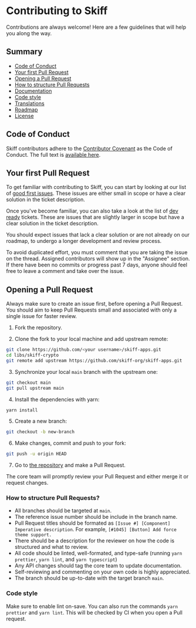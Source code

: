 # Contributing to Skiff

Contributions are always welcome! Here are a few guidelines that will help you along the way.

## Summary

- [Code of Conduct](#code-of-conduct)
- [Your first Pull Request](#your-first-pull-request)
- [Opening a Pull Request](#opening-a-pull-request)
- [How to structure Pull Requests](#how-to-structure-pull-requests)
- [Documentation](#documentation)
- [Code style](#code-style)
- [Translations](#translations)
- [Roadmap](#roadmap)
- [License](#license)

## Code of Conduct

Skiff contributors adhere to the [Contributor Covenant](https://www.contributor-covenant.org/) as the Code of Conduct. The full text is [available here](./CODE_OF_CONDUCT.md).

## Your first Pull Request

To get familiar with contributing to Skiff, you can start by looking at our list of [good first issues](https://github.com/skiff-org/skiff-apps/issues?q=is:open+is:issue+label:"good+first+issue"). These issues are either small in scope or have a clear solution in the ticket description.

Once you've become familiar, you can also take a look at the list of [dev ready](https://github.com/skiff-org/skiff-apps/issues?q=is:open+is:issue+label:"dev+ready") tickets. These are issues that are slightly larger in scope but have a clear solution in the ticket description.

You should expect issues that lack a clear solution or are not already on our roadmap, to undergo a longer development and review process.

To avoid duplicated effort, you must comment that you are taking the issue on the thread. Assigned contributors will show up in the "Assignee" section. If there have been no commits or progress past 7 days, anyone should feel free to leave a comment and take over the issue.

## Opening a Pull Request

Always make sure to create an issue first, before opening a Pull Request. You should aim to keep Pull Requests small and associated with only a single issue for faster review.

1. Fork the repository.

2. Clone the fork to your local machine and add upstream remote:

```sh
git clone https://github.com/<your username>/skiff-apps.git
cd libs/skiff-crypto
git remote add upstream https://github.com/skiff-org/skiff-apps.git
```

<!-- #default-branch-switch -->

3. Synchronize your local `main` branch with the upstream one:

```sh
git checkout main
git pull upstream main
```

4. Install the dependencies with yarn:

```sh
yarn install
```

5. Create a new branch:

```sh
git checkout -b new-branch
```

6. Make changes, commit and push to your fork:

```sh
git push -u origin HEAD
```

7. Go to [the repository](https://github.com/skiff-org/skiff-apps/pulls) and make a Pull Request.

The core team will promptly review your Pull Request and either merge it or request changes.

### How to structure Pull Requests?

- All branches should be targeted at `main`.
- The reference issue number should be include in the branch name.
- Pull Request titles should be formated as `[Issue #] [Component] Imperative description`. For example, `[#1045] [Button] Add force theme support.`
- There should be a description for the reviewer on how the code is structured and what to review.
- All code should be linted, well-formated, and type-safe (running `yarn prettier`, `yarn lint`, and `yarn typescript`)
- Any API changes should tag the core team to update documentation.
- Self-reviewing and commenting on your own code is highly appreciated.
- The branch should be up-to-date with the target branch `main`.

### Code style

Make sure to enable lint on-save. You can also run the commands `yarn prettier` and `yarn lint`. This will be checked by CI when you open a Pull request.

